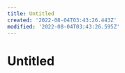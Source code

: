 ```yaml
---
title: Untitled
created: '2022-08-04T03:43:26.443Z'
modified: '2022-08-04T03:43:26.595Z'
---
```


# Untitled
